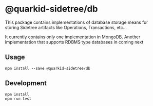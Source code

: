# @quarkid-sidetree/db

This package contains implementations of database storage means for storing Sidetree artifacts like Operations, Transactions, etc...

It currently contains only one implementation in MongoDB. Another implementation that supports RDBMS type databases in coming next

## Usage

```
npm install --save @quarkid-sidetree/db
```

## Development

```
npm install
npm run test
```
